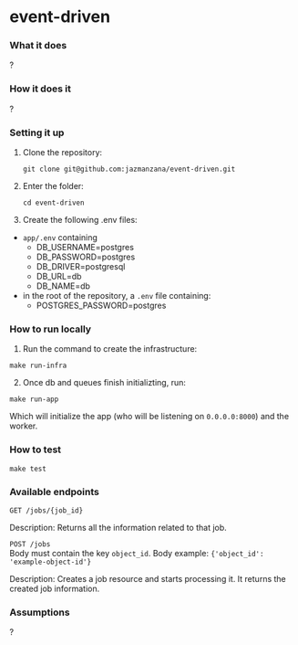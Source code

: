 # event-driven

### What it does
?

### How it does it
?

### Setting it up
1. Clone the repository:
    ```
    git clone git@github.com:jazmanzana/event-driven.git
    ```
2. Enter the folder:

    ```
    cd event-driven
    ```
3. Create the following .env files:
 - `app/.env` containing 
   - DB_USERNAME=postgres
   - DB_PASSWORD=postgres
   - DB_DRIVER=postgresql
   - DB_URL=db
   - DB_NAME=db
 - in the root of the repository, a `.env` file containing:
   - POSTGRES_PASSWORD=postgres


###  How to run locally
1. Run the command to create the infrastructure:
```
make run-infra
```

2. Once db and queues finish initializting, run:

```
make run-app
```

Which will initialize the app (who will be listening on `0.0.0.0:8000`) and the worker.


### How to test

```
make test
```

### Available endpoints
`GET /jobs/{job_id}`
   
Description: Returns all the information related to that job.


`POST /jobs`  
Body must contain the key `object_id`. Body example:
 `{'object_id': 'example-object-id'}` 

Description: Creates a job resource and starts processing it. It returns the created job information.

### Assumptions
?
